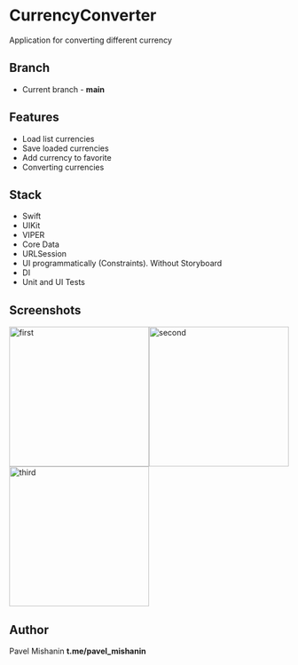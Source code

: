 # CurrencyConverter
Application for converting different currency

## Branch
- Current branch - **main**

## Features
- Load list currencies
- Save loaded currencies
- Add currency to favorite
- Converting currencies

## Stack
- Swift
- UIKit
- VIPER
- Core Data
- URLSession
- UI programmatically (Constraints). Without Storyboard
- DI
- Unit and UI Tests

## Screenshots

<img width="252" alt="first" src="https://user-images.githubusercontent.com/87460819/189350480-3e7f6381-242e-442e-b01b-a3d44c35f5ab.png"><img width="252" alt="second" src="https://user-images.githubusercontent.com/87460819/189350249-f95d261b-863a-4025-89ff-d9865c4ab67c.png"><img width="252" alt="third" src="https://user-images.githubusercontent.com/87460819/189350257-301c9d54-7b4f-47b5-aede-bf6838a919e8.png">

## Author

Pavel Mishanin
**t.me/pavel_mishanin**
